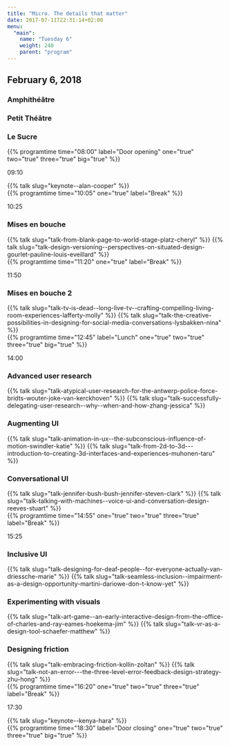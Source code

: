 ```yaml
---
title: "Micro. The details that matter"
date: 2017-07-11T22:31:14+02:00
menu:
  "main":
    name: "Tuesday 6"
    weight: 240  
    parent: "program"
---
```

## February 6, 2018
<div class="fullwidth spacer-t-b">
  <div class="container">
    <div class="program-list program-list-day">
      <div class="program-day-item-void">
      </div>
      <div class="program-item-room program-item-room-1">
        <h3><strong>Amphithéâtre</strong></h3>
      </div>
      <div class="program-item-room program-item-room-2">
        <h3><strong>Petit Théâtre</strong></h3>
      </div>
      <div class="program-item-room program-item-room-3">
        <h3><strong>Le Sucre</strong></h3>
      </div>
      {{% programtime time="08:00" label="Door opening" one="true" two="true" three="true" big="true" %}}          
      <div class="program-item-date">
        <p>09:10</p>
      </div>
      <div class="program-day-item">
        {{% talk slug="keynote--alan-cooper" %}}
      </div>
      <div class="program-day-item-void"></div>
      <div class="program-day-item-void"></div>
      {{% programtime time="10:05" one="true" label="Break" %}}
      <div class="program-item-date">
        <p>10:25</p>
      </div>
      <div class="program-day-item">
        <h3>Mises en bouche</h3>
          <div class="">
          {{% talk slug="talk-from-blank-page-to-world-stage-platz-cheryl" %}}
          {{% talk slug="talk-design-versioning--perspectives-on-situated-design-gourlet-pauline-louis-eveillard" %}}
        </div>
      </div>
      <div class="program-day-item-void"></div>
      <div class="program-day-item-void"></div>
      {{% programtime time="11:20" one="true" label="Break" %}}              
      <div class="program-item-date">
        <p>11:50</p>
      </div>
      <div class="program-day-item">
        <h3>Mises en bouche 2</h3>
          <div class="">
          {{% talk slug="talk-tv-is-dead--long-live-tv--crafting-compelling-living-room-experiences-lafferty-molly" %}}
          {{% talk slug="talk-the-creative-possibilities-in-designing-for-social-media-conversations-lysbakken-nina" %}}
        </div>
      </div>
      <div class="program-day-item-void"></div>
      <div class="program-day-item-void"></div>
      {{% programtime time="12:45" label="Lunch" one="true" two="true" three="true" big="true" %}}             
      <div class="program-item-date">
        <p>14:00</p>
      </div>
      <div class="program-day-item">
        <h3>Advanced user research</h3>
        <div class="">
        {{% talk slug="talk-atypical-user-research-for-the-antwerp-police-force-bridts-wouter-joke-van-kerckhoven" %}}
        {{% talk slug="talk-successfully-delegating-user-research--why--when-and-how-zhang-jessica" %}}
        </div>
      </div>
      <div class="program-day-item">
        <h3>Augmenting UI</h3>
        <div class="">
        {{% talk slug="talk-animation-in-ux--the-subconscious-influence-of-motion-swindler-katie" %}}
        {{% talk slug="talk-from-2d-to-3d---introduction-to-creating-3d-interfaces-and-experiences-muhonen-taru" %}}
        </div>
      </div>    
      <div class="program-day-item">
        <h3>Conversational UI</h3>
        <div class="">
        {{% talk slug="talk-jennifer-bush-bush-jennifer-steven-clark" %}}
        {{% talk slug="talk-talking-with-machines--voice-ui-and-conversation-design-reeves-stuart" %}}
        </div>
      </div>     
      {{% programtime time="14:55" one="true" two="true" three="true" label="Break" %}}
      <div class="program-item-date">
        <p>15:25</p>
      </div>
      <div class="program-day-item">
        <h3>Inclusive UI</h3>
        <div class="">
        {{% talk slug="talk-designing-for-deaf-people--for-everyone-actually-van-driessche-marie" %}}
        {{% talk slug="talk-seamless-inclusion--impairment-as-a-design-opportunity-martini-dariowe-don-t-know-yet" %}}
        </div>
      </div>
      <div class="program-day-item">
        <h3>Experimenting with visuals</h3>
        <div class="">
        {{% talk slug="talk-art-game--an-early-interactive-design-from-the-office-of-charles-and-ray-eames-hoekema-jim" %}}
        {{% talk slug="talk-vr-as-a-design-tool-schaefer-matthew" %}}
        </div>
      </div>    
      <div class="program-day-item">
        <h3>Designing friction</h3>
        <div class="">
        {{% talk slug="talk-embracing-friction-kollin-zoltan" %}}
        {{% talk slug="talk-not-an-error---the-three-level-error-feedback-design-strategy-zhu-hong" %}}
        </div>
      </div>    
      {{% programtime time="16:20" one="true" two="true" three="true" label="Break" %}}      
      <div class="program-item-date">
        <p>17:30</p>
      </div>
      <div class="program-day-item">
        {{% talk slug="keynote--kenya-hara" %}}
      </div>
      <div class="program-day-item-void"></div>
      <div class="program-day-item-void"></div>
      {{% programtime time="18:30" label="Door closing" one="true" two="true" three="true" big="true" %}} 
    </div>
  </div>
</div>
